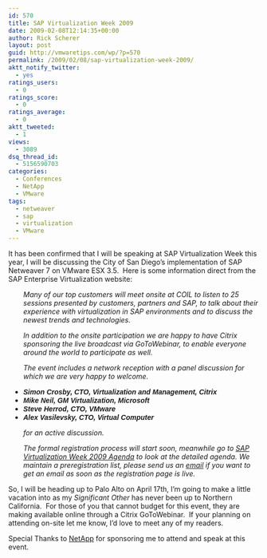 ```yaml
---
id: 570
title: SAP Virtualization Week 2009
date: 2009-02-08T12:14:35+00:00
author: Rick Scherer
layout: post
guid: http://vmwaretips.com/wp/?p=570
permalink: /2009/02/08/sap-virtualization-week-2009/
aktt_notify_twitter:
  - yes
ratings_users:
  - 0
ratings_score:
  - 0
ratings_average:
  - 0
aktt_tweeted:
  - 1
views:
  - 3089
dsq_thread_id:
  - 5156590703
categories:
  - Conferences
  - NetApp
  - VMware
tags:
  - netweaver
  - sap
  - virtualization
  - VMware
---
```

It has been confirmed that I will be speaking at SAP Virtualization Week this year, I will be discussing the City of San Diego&#8217;s implementation of SAP Netweaver 7 on VMware ESX 3.5.  Here is some information direct from the SAP Enterprise Virtualization website:

<!--more-->

<p style="padding-left: 30px;">
  <em>Many of our top customers will meet onsite at COIL to listen to 25 sessions presented by customers, partners and SAP, to talk about their experience with virtualization in SAP environments and to discuss the newest trends and technologies.</em>
</p>

<p style="padding-left: 30px;">
  <em>In addition to the onsite participation we are happy to have Citrix sponsoring the live broadcast via GoToWebinar, to enable everyone around the world to participate as well.</em>
</p>

<p style="padding-left: 30px;">
  <em>The event includes a network reception with a panel discussion for which we are very happy to welcome.</em>
</p>

<ul style="padding-left: 30px;">
  <li>
    <em><strong><span style="font-family: Arial;">Simon Crosby, CTO, Virtualization and Management, Citrix</span> </strong></em>
  </li>
  <li>
    <em><strong><span style="font-family: Arial;">Mike Neil, GM Virtualization, Microsoft</span> </strong></em>
  </li>
  <li>
    <em><strong><span style="font-family: Arial;">Steve Herrod, CTO, VMware</span> </strong></em>
  </li>
  <li>
    <em><strong><span style="font-family: Arial;">Alex Vasilevsky, CTO, Virtual Computer</span> </strong></em>
  </li>
</ul>

<p style="padding-left: 30px;">
  <em>for an active discussion.</em>
</p>

<p style="padding-left: 30px;">
  <em>The formal registration process will start soon, meanwhile go to </em><a href="https://cw.sdn.sap.com/docs/DOC-47527" target="_blank"><em>SAP Virtualization Week 2009 Agenda</em></a><em> to look at the detailed agenda. We maintain a preregistration list, please send us an </em><a class="jive-link-email-small" href="mailto:roland.wartenberg@sap.com?subject=SAP_Virtualization_Week_2009_Preregistration"><em>email</em></a><em> if you want to get an email as soon as the registration page is live.</em>
</p>

So, I will be heading up to Palo Alto on April 17th, I&#8217;m going to make a little vacation into as my _Significant Other_ has never been up to Northern California.  For those of you that cannot budget for this event, they are making available online through a Citrix GoToWebinar.  If your planning on attending on-site let me know, I&#8217;d love to meet any of my readers.

Special Thanks to <a href="http://www.NetApp.com" target="_blank">NetApp</a> for sponsoring me to attend and speak at this event.